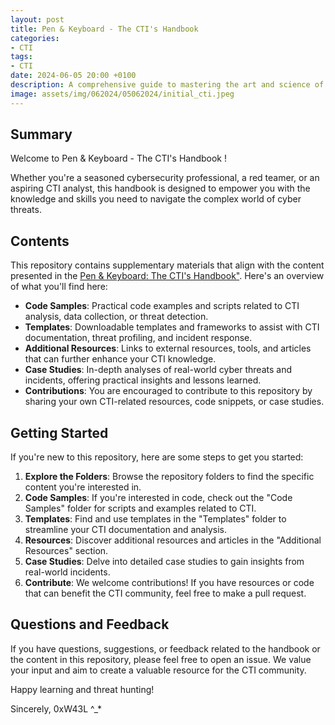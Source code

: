 ```yaml
---
layout: post
title: Pen & Keyboard - The CTI's Handbook
categories:
- CTI
tags:
- CTI
date: 2024-06-05 20:00 +0100
description: A comprehensive guide to mastering the art and science of CTI (Cyber Threat Intelligence). 
image: assets/img/062024/05062024/initial_cti.jpeg
---
```


## Summary
Welcome to Pen & Keyboard - The CTI's Handbook ! 

Whether you're a seasoned cybersecurity professional, a red teamer, or an aspiring CTI analyst, this handbook is designed to empower you with the knowledge and skills you need to navigate the complex world of cyber threats.

## Contents
This repository contains supplementary materials that align with the content presented in the <a href="https://w43l.gitbook.io/ctihandboook/">Pen & Keyboard: The CTI's Handbook"</a>. 
Here's an overview of what you'll find here:
- **Code Samples**: Practical code examples and scripts related to CTI analysis, data collection, or threat detection.
- **Templates**: Downloadable templates and frameworks to assist with CTI documentation, threat profiling, and incident response.
- **Additional Resources**: Links to external resources, tools, and articles that can further enhance your CTI knowledge.
- **Case Studies**: In-depth analyses of real-world cyber threats and incidents, offering practical insights and lessons learned.
- **Contributions**: You are encouraged to contribute to this repository by sharing your own CTI-related resources, code snippets, or case studies.

## Getting Started
If you're new to this repository, here are some steps to get you started:
1. **Explore the Folders**: Browse the repository folders to find the specific content you're interested in.
2. **Code Samples**: If you're interested in code, check out the "Code Samples" folder for scripts and examples related to CTI.
3. **Templates**: Find and use templates in the "Templates" folder to streamline your CTI documentation and analysis.
4. **Resources**: Discover additional resources and articles in the "Additional Resources" section.
5. **Case Studies**: Delve into detailed case studies to gain insights from real-world incidents.
6. **Contribute**: We welcome contributions! If you have resources or code that can benefit the CTI community, feel free to make a pull request.

## Questions and Feedback
If you have questions, suggestions, or feedback related to the handbook or the content in this repository, please feel free to open an issue. We value your input and aim to create a valuable resource for the CTI community.

Happy learning and threat hunting!

Sincerely, 0xW43L ^_*
